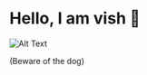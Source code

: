 # Hello, I am vish 👋

![Alt Text](https://media0.giphy.com/media/SwImQhtiNA7io/200w.gif)

(Beware of the dog)

<!---
00000vish/00000vish is a ✨ special ✨ repository because its `README.md` (this file) appears on your GitHub profile.
You can click the Preview link to take a look at your changes.
--->
